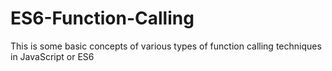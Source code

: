 # ES6-Function-Calling
This is some basic concepts of various types of function calling techniques in JavaScript or ES6
